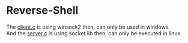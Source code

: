 # Reverse-Shell
 
The [client.c](client.c) is using winsock2 then, can only be used in windows.                                                             
And the [server.c](client.c) is using socket lib then, can only be executed in linux.
